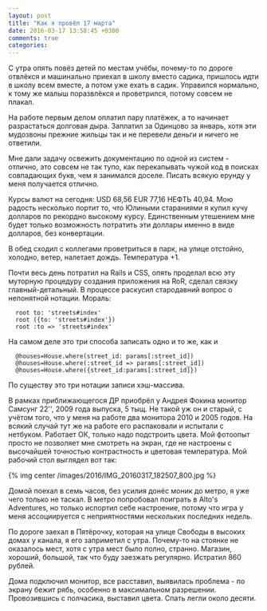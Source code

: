 ```yaml
---
layout: post
title: "Как я провёл 17 марта"
date: 2016-03-17 13:58:45 +0300
comments: true
categories: 
---
```

С утра опять повёз детей по местам учёбы, почему-то по дороге отвлёкся и машинально приехал в школу вместо садика, пришлось идти в школу всем вместе, а потом уже ехать в садик. Управился нормально, к тому же малыш поразвлёкся и проветрился, потому совсем не плакал.

На работе первым делом оплатил пару платёжек, а то начинает разрастаться долговая дыра. Заплатил за Одинцово за январь, хотя эти мудозвоны прежние жильцы так и не перевели деньги и ничего не ответили.

Мне дали задачу освежить документацию по одной из систем - отлично, это совсем не так тупо, как перекапывать чужой код в поисках совпадающих букв, чем я занимался доселе. Писать всякую ерунду у меня получается отлично.

Курсы валют на сегодня: USD 68,56 EUR 77,16 НЕФТЬ 40,94. Мою радость несколько портит то, что Юлиными стараниями я купил кучу долларов по рекордно высокому курсу. Единственным утешением мне будет только возможность потратить эти доллары именно в виде долларов, без конвертации.

В обед сходил с коллегами проветриться в парк, на улице отстойно, холодно, ветер, налетает дождь. Температура +1.

Почти весь день потратил на Rails и CSS, опять проделал всю эту муторную процедуру создания приложения на RoR, сделал связку главный-детальный. В процессе раскусил стародавний вопрос о непонятной нотации. Мораль:

```
  root to: 'streets#index'
  root ({to: 'streets#index'})
  root :to => 'streets#index'
```

На самом деле это три способа записать одно и то же, как и 

```
  @houses=House.where(street_id: params[:street_id])
  @houses=House.where(:street_id => params[:street_id])
  @houses=House.where({street_id:params[:street_id]})
```

По существу это три нотации записи хэш-массива.

В рамках приближающегося ДР приобрёл у Андрея Фокина монитор Самсунг 22'', 2009 года выпуска, 5 тыщ. Не такой уж он и старый, с учётом того, что у меня на работе два монитора 2010 и 2005 годов. На всякий случай тут же на работе его распаковали и испытали с нетбуком. Работает ОК, только надо подстроить цвета. Мой фотоопыт просто не позволяет мне смотреть на экран, где не настроены с высочайшей точностью контрастность и цветовая температура. Мой рабочий стол выглядел вот так:

{% img center /images/2016/IMG_20160317_182507_800.jpg %}

Домой поехал в семь часов, без усилия донёс моник до метро, я уже чего только не таскал. В метро попробовал поиграть в Alto's Adventures, но только испортил себе настроение, потому что игра у меня ассоциируется с неприятностями нескольких последних недель. 

По дороге заехал в Пятёрочку, которая на улице Свободы в высоких домах у канала, я его заприметил с утра. Почему-то на стоянке не оказалось мест, хотя с утра мест было полно, странно. Магазин, хороший, большой, так что буду заезжать регулярно. Истратил 860 рублей.

Дома подключил монитор, все расставил, выявилась проблема - по экрану бежит рябь, особенно в максимальном разрешении. Провозившись с полчасика, выставил цвета. Спать легли около десяти.